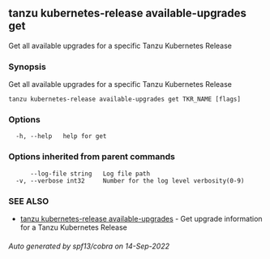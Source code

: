 ## tanzu kubernetes-release available-upgrades get

Get all available upgrades for a specific Tanzu Kubernetes Release

### Synopsis

Get all available upgrades for a specific Tanzu Kubernetes Release

```
tanzu kubernetes-release available-upgrades get TKR_NAME [flags]
```

### Options

```
  -h, --help   help for get
```

### Options inherited from parent commands

```
      --log-file string   Log file path
  -v, --verbose int32     Number for the log level verbosity(0-9)
```

### SEE ALSO

* [tanzu kubernetes-release available-upgrades](tanzu_kubernetes-release_available-upgrades.md)	 - Get upgrade information for a Tanzu Kubernetes Release

###### Auto generated by spf13/cobra on 14-Sep-2022
